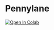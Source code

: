 # Pennylane

[![Open In Colab](https://colab.research.google.com/assets/colab-badge.svg)](https://colab.research.google.com/github/ionq-samples/getting-started/blob/master/pennylane/main.ipynb)

